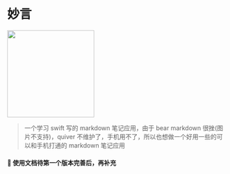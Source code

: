 # 妙言

<img src=https://qpluspicture.oss-cn-beijing.aliyuncs.com/MDUoWT/46.png width=200/>

> 一个学习 swift 写的 markdown 笔记应用，由于 bear markdown 很挫(图片不支持)，quiver 不维护了，手机用不了，所以也想做一个好用一些的可以和手机打通的 markdown 笔记应用

#### 🚧 使用文档待第一个版本完善后，再补充
